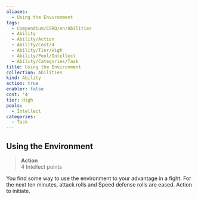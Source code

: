 ```yaml
---
aliases:
  - Using the Environment
tags:
  - Compendium/CSRD/en/Abilities
  - Ability
  - Ability/Action
  - Ability/Cost/4
  - Ability/Tier/High
  - Ability/Pool/Intellect
  - Ability/Categories/Task
title: Using the Environment
collection: Abilities
kind: Ability
action: true
enabler: false
cost: '4'
tier: High
pools:
  - Intellect
categories:
  - Task
---
```

## Using the Environment  
>**Action**  
>4 Intellect points
  
You find some way to use the environment to your advantage in a fight. For the next ten minutes, attack rolls and Speed defense rolls are eased. Action to initiate.